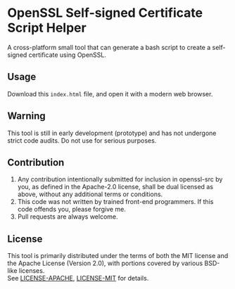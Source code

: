 # OpenSSL Self-signed Certificate Script Helper
A cross-platform small tool that can generate a bash script to create a
self-signed certificate using OpenSSL.

## Usage
Download this `index.html` file, and open it with a modern web browser.

## Warning
This tool is still in early development (prototype) and has not undergone
strict code audits. Do not use for serious purposes.

## Contribution
1. Any contribution intentionally submitted for inclusion in openssl-src by
  you, as defined in the Apache-2.0 license, shall be dual licensed as
  above, without any additional terms or conditions.
2. This code was not written by trained front-end programmers. If this code
  offends you, please forgive me.
3. Pull requests are always welcome.

## License
This tool is primarily distributed under the terms of both the MIT license
and the Apache License (Version 2.0), with portions covered by various
BSD-like licenses.  
See [LICENSE-APACHE](LICENSE-APACHE), [LICENSE-MIT](LICENSE-MIT) for details.
